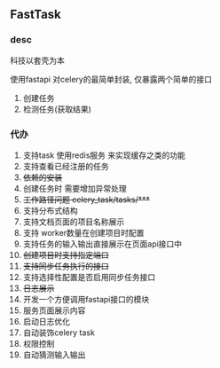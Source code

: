 ## FastTask

### desc
  科技以套壳为本
  
  使用fastapi 对celery的最简单封装, 仅暴露两个简单的接口
  1. 创建任务
  2. 检测任务(获取结果)

### 代办
1. 支持task 使用redis服务 来实现缓存之类的功能
2. 支持查看已经注册的任务
3. ~~依赖的安装~~
4. 创建任务时 需要增加异常处理
5. ~~工作路径问题 celery_task/tasks/***~~
6. 支持分布式结构
7. 支持文档页面的项目名称展示
8. 支持 worker数量在创建项目时配置
9. 支持任务的输入输出直接展示在页面api接口中
10. ~~创建项目时支持指定端口~~
11. ~~支持同步任务执行的接口~~
12. 支持选择性配置是否启用同步任务接口
13. ~~日志展示~~
14. 开发一个方便调用fastapi接口的模块
15. 服务页面展示内容
16. 启动日志优化
17. 自动装饰celery task
18. 权限控制
19. 自动猜测输入输出
  
